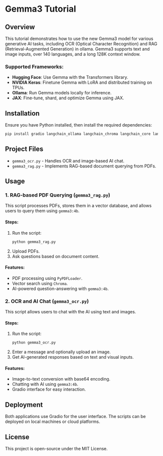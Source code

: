 # Gemma3 Tutorial

## Overview
This tutorial demonstrates how to use the new Gemma3 model for various generative AI tasks, including OCR (Optical Character Recognition) and RAG (Retrieval-Augmented Generation) in ollama. Gemma3 supports text and image inputs, over 140 languages, and a long 128K context window. 

### Supported Frameworks:
- **Hugging Face**: Use Gemma with the Transformers library.
- **NVIDIA Keras**: Finetune Gemma with LoRA and distributed training on TPUs.
- **Ollama**: Run Gemma models locally for inference.
- **JAX**: Fine-tune, shard, and optimize Gemma using JAX.

## Installation
Ensure you have Python installed, then install the required dependencies:
```bash
pip install gradio langchain_ollama langchain_chroma langchain_core langchain_community langchain_text_splitters pillow base64
```

## Project Files
- `gemma3_ocr.py` - Handles OCR and image-based AI chat.
- `gemma3_rag.py` - Implements RAG-based document querying from PDFs.

## Usage

### 1. RAG-based PDF Querying (`gemma3_rag.py`)
This script processes PDFs, stores them in a vector database, and allows users to query them using `gemma3:4b`.

#### Steps:
1. Run the script:
   ```bash
   python gemma3_rag.py
   ```
2. Upload PDFs.
3. Ask questions based on document content.

#### Features:
- PDF processing using `PyPDFLoader`.
- Vector search using `Chroma`.
- AI-powered question-answering with `gemma3:4b`.

### 2. OCR and AI Chat (`gemma3_ocr.py`)
This script allows users to chat with the AI using text and images.

#### Steps:
1. Run the script:
   ```bash
   python gemma3_ocr.py
   ```
2. Enter a message and optionally upload an image.
3. Get AI-generated responses based on text and visual inputs.

#### Features:
- Image-to-text conversion with base64 encoding.
- Chatting with AI using `gemma3:4b`.
- Gradio interface for easy interaction.

## Deployment
Both applications use Gradio for the user interface. The scripts can be deployed on local machines or cloud platforms.

## License
This project is open-source under the MIT License.
